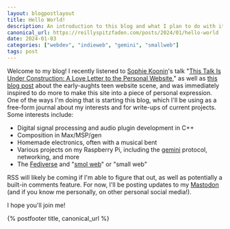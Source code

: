 ```yaml
---
layout: blogpostlayout
title: Hello World!
description: An introduction to this blog and what I plan to do with it
canonical_url: https://reillyspitzfaden.com/posts/2024/01/hello-world
date: 2024-01-03
categories: ["webdev", "indieweb", "gemini", "smallweb"]
tags: post
---
```


Welcome to my blog! I recently listened to [Sophie Koonin](https://localghost.dev/)'s talk "[This Talk Is Under Construction: A Love Letter to the Personal Website](https://www.youtube.com/watch?v=H2Ux0hGQcs4)," as well as [this blog post](https://localghost.dev/blog/remembering-the-early-00s-teen-website-scene/) about the early-aughts teen website scene, and was immediately inspired to do more to make this site into a piece of personal expression. One of the ways I'm doing that is starting this blog, which I'll be using as a free-form journal about my interests and for write-ups of current projects. Some interests include:
- Digital signal processing and audio plugin development in C++
- Composition in Max/MSP/gen
- Homemade electronics, often with a musical bent
- Various projects on my Raspberry Pi, including the [gemini](https://geminiprotocol.net/) protocol, networking, and more
- The [Fediverse](https://en.wikipedia.org/wiki/Fediverse) and "[smol web](https://smolweb.org/index.html)" or "small web"

RSS will likely be coming if I'm able to figure that out, as well as potentially a built-in comments feature. For now, I'll be posting updates to my [Mastodon](https://hachyderm.io/@reillypascal) (and if you know me personally, on other personal social media!).

I hope you'll join me!

{% postfooter title, canonical_url %}
